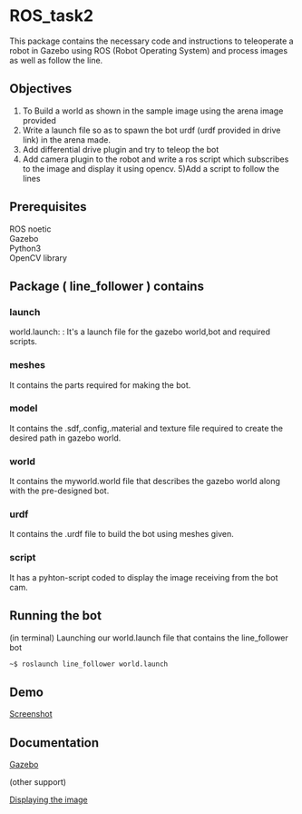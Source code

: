 
# ROS_task2

This package contains the necessary code and instructions to teleoperate a robot in Gazebo using ROS (Robot Operating System) and process images as well as follow the line.

##  Objectives

1) To Build a world as shown in the sample image using the arena image provided
2) Write a launch file so as to spawn the bot urdf (urdf provided in drive link) in the arena made.
3) Add differential drive plugin and try to teleop the bot 
4) Add camera plugin to the robot and write a ros script which subscribes to the image and display it using opencv. 
5)Add a script to follow the lines
## Prerequisites
ROS noetic  
Gazebo   
Python3  
OpenCV library


## Package ( line_follower ) contains

### launch
world.launch: : It's a launch file for the gazebo world,bot and required scripts.
### meshes
It contains the parts required for making the bot.          
### model
It contains the .sdf,.config,.material and texture file required to create the desired path in gazebo world.
### world
It contains the myworld.world file that describes the gazebo world along with the pre-designed bot.
### urdf
It contains the .urdf file to build the bot using meshes given.
### script 
It has a pyhton-script coded to display the image receiving from the bot cam.  
## Running the bot

(in terminal) Launching our world.launch file that contains the line_follower bot
```bash
~$ roslaunch line_follower world.launch
```



## Demo

[Screenshot](https://drive.google.com/file/d/1jgGNeQwhhFJM12g-FpKOI0k_bTGR7gB2/view?usp=drivesdk)



## Documentation

[Gazebo](https://classic.gazebosim.org/tutorials)
 
 (other support)
 
[Displaying the image](https://dhanuzch.medium.com/using-opencv-with-gazebo-in-robot-operating-system-ros-part-1-display-real-time-video-feed-a98c078c708b)
